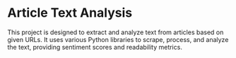# Article Text Analysis

This project is designed to extract and analyze text from articles based on given URLs. It uses various Python libraries to scrape, process, and analyze the text, providing sentiment scores and readability  metrics.
